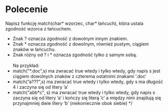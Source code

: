 # Polecenie
Napisz funkcję match(char* wzorzec, char* łańcuch), która ustala zgodność wzorca z łańcuchem.
* Znak ? oznacza zgodność z dowolnym innym znakiem. 
* Znak * oznacza zgodność z dowolnym, również pustym, ciągiem znaków w łańcuchu.
* Znak różny od ? i * oznacza zgodność tylko z samym sobą.
</br></br>Na przykład:
* match(”*.doc”,s) ma zwracać true wtedy i tylko wtedy, gdy napis s jest ciągiem dowolnych znaków z czterema ostatnimi znakami ’.doc’
* match(”a???”,s) ma zwracać true wtedy i tylko wtedy, gdy s ma długość 4 i zaczyna się od litery ’a’
* match("a*b*b*c", s) ma zwracać true wtedy i tylko wtedy, gdy napis s zaczyna się od litery ’a’ i kończy się literą ’c’ 
    a między nimi znajdują się przynajmniej dwie litery ’b’ (niekoniecznie obok siebie) */
